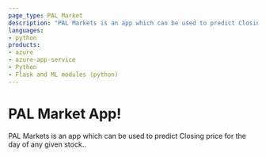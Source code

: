 ```yaml
---
page_type: PAL Market
description: "PAL Markets is an app which can be used to predict Closing price for the day of any given stock.."
languages:
- python
products:
- azure
- azure-app-service
- Python
- Flask and ML modules (python)
---
```


# PAL Market App!

PAL Markets is an app which can be used to predict Closing price for the day of any given stock..

